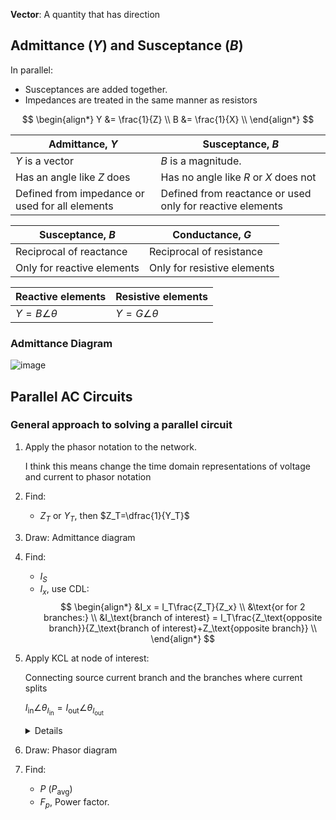 **Vector**: A quantity that has direction

## Admittance ($Y$) and Susceptance ($B$)

In parallel:
- Susceptances are added together.
- Impedances are treated in the same manner as resistors

$$
\begin{align*}
    Y &= \frac{1}{Z} \\
    B &= \frac{1}{X} \\
\end{align*}
$$

| Admittance, $Y$ | Susceptance, $B$ |
|---|---|
|$Y$ is a vector | $B$ is a magnitude.|
| Has an angle like $Z$ does | Has no angle like $R$ or $X$ does not |
| Defined from impedance or used for all elements | Defined from reactance or used only for reactive elements |

| Susceptance, $B$ | Conductance, $G$ |
|---|---|
| Reciprocal of reactance | Reciprocal of resistance |
| Only for reactive elements | Only for resistive elements |

| Reactive elements | Resistive elements |
|---|---|
| $Y= B \angle\theta$ | $Y=G\angle\theta$

### Admittance Diagram

![image](image-3.png)

## Parallel AC Circuits

### General approach to solving a parallel circuit

1. Apply the phasor notation to the network.

    I think this means change the time domain representations of voltage and current to phasor notation
2. Find:
    - $Z_T$ or $Y_T$, then $Z_T=\dfrac{1}{Y_T}$
3. Draw: Admittance diagram
4. Find:
    - $I_S$
    - $I_x$, use CDL:
        $$
        \begin{align*}
            &I_x = I_T\frac{Z_T}{Z_x} \\
            &\text{or for 2 branches:} \\
            &I_\text{branch of interest} = I_T\frac{Z_\text{opposite branch}}{Z_\text{branch of interest}+Z_\text{opposite branch}} \\
        \end{align*}
        $$
5. Apply KCL at node of interest:
    
    Connecting source current branch and the branches where current splits
    
    $I_{\text{in}}\angle\theta_{I_{\text{in}}}=I_{\text{out}}\angle\theta_{I_{\text{out}}}$
    
    <details>
        Remember: this is in the same way as in DC circuits except the only difference is that current in AC is a vector.
    </details>
6. Draw: Phasor diagram
7. Find:
    - $P~(P_\text{avg})$
    - $F_p$, Power factor. 

